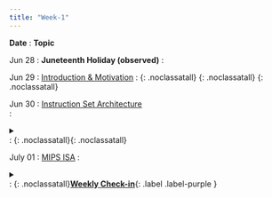 ```yaml
---
title: "Week-1"
---
```


**Date**
  : **Topic**

Jun 28
: **Juneteenth Holiday (observed)**
  : [](#)

Jun 29
: [Introduction & Motivation](https://canvas.ucsd.edu/files/4731232/download?download_frd=1) 
  : [<i class="icon fas fa-file-pdf"></i>](https://canvas.ucsd.edu/files/4731232/download?download_frd=1 "slides"){: .noclassatall} [<i class="icon fas fas fa-video"></i>](https://canvas.ucsd.edu/courses/28054/external_tools/82 "video"){: .noclassatall} [<i class="icon fas fa-chalkboard-teacher"></i>](https://canvas.ucsd.edu/files/4731232/download?download_frd=1 "annotated slides"){: .noclassatall}

Jun 30
: [Instruction Set Architecture](https://canvas.ucsd.edu/files/4733454/download?download_frd=1)  
  : <details  title="recommended readings"  class="my"><summary><i class="icon fas fa-book-reader "></i></summary><span class="fs-2">Skim 2.1,2.2 Read 2.3-2.5 </span></details>
  : [<i class="icon fas fa-file-pdf"></i>](https://canvas.ucsd.edu/files/4733454/download?download_frd=1 "slides")[<i class="icon fas fas fa-video"></i>](https://canvas.ucsd.edu/courses/28054/external_tools/82 "video"){: .noclassatall}[<i class="icon fas fa-chalkboard-teacher"></i>](https://canvas.ucsd.edu/files/4734944/download?download_frd=1 "annotated slides"){: .noclassatall}
  


July 01
: [MIPS ISA](#) 
  : <details title="recommended readings" class="my"><summary><i class="icon fas fa-book-reader "></i></summary><span class="fs-2">Skim 2.10 Read 2.6-2.8,2.19 </span></details>
  : [<i class="icon fas fa-file-pdf"></i>](https://canvas.ucsd.edu/files/4737060/download?download_frd=1 "slides")[<i class="icon fas fas fa-video"></i>](https://canvas.ucsd.edu/courses/28054/external_tools/82 "video"){: .noclassatall}[<i class="icon fas fa-chalkboard-teacher"></i>](https://canvas.ucsd.edu/files/4747118/download?download_frd=1 "annotated slides")[**Weekly Check-in**](https://canvas.ucsd.edu/courses/28054/quizzes){: .label .label-purple }
  


